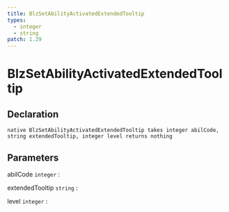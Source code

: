 ```yaml
---
title: BlzSetAbilityActivatedExtendedTooltip
types:
  - integer
  - string
patch: 1.29
---
```


# BlzSetAbilityActivatedExtendedTooltip

## Declaration

```jass
native BlzSetAbilityActivatedExtendedTooltip takes integer abilCode, string extendedTooltip, integer level returns nothing
```

## Parameters
abilCode `integer`
: 

extendedTooltip `string`
: 

level `integer`
: 
